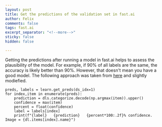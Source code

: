 ```yaml
---
layout: post
title: Get the predictions of the validation set in fast.ai
author: Felix
comments: false
tags: fast.ai
excerpt_separator: "<!--more-->"
sticky: false
hidden: false

---
```

Getting the predictions after running a model in fast.ai helps to assess the plausibility of the model. For example, if 90% of all labels are the same, the accuracy is likely better than 90%. However, that doesn't mean you have a good model. <!--more--> The following approach was taken from [here](https://forums.fast.ai/t/doing-predictions-and-showing-results-with-v2-questions-best-practice-thread/62915 "Doing predictions and showing results") and slightly modiefied.

    preds, labels = learn.get_preds(ds_idx=1)
    for index,item in enumerate(preds):
        prediction = dls.categorize.decode(np.argmax(item)).upper()
        confidence = max(item)
        percent = float(confidence)
        label = labels[index]
        print(f"{label}   {prediction}   {percent*100:.2f}% confidence.   Image = {dl.items[index].name}")